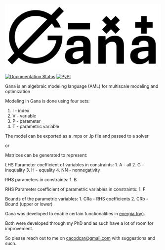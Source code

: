 
![alt text](https://github.com/cacodcar/gana/blob/main/docs/source/ganalogo.jpg?raw=true)

[![Documentation Status](https://readthedocs.org/projects/gana/badge/)](https://gana.readthedocs.io/en/latest/)
[![PyPI](https://img.shields.io/pypi/v/gana.svg)](https://pypi.org/project/gana)

Gana is an algebraic modeling language (AML) for multiscale modeling and optimization

Modeling in Gana is done using four sets: 

1. I - index 
2. V - variable
3. P - parameter 
4. T - parametric variable
 
The model can be exported as a .mps or .lp file and passed to a solver 

or 

Matrices can be generated to represent: 

LHS Parameter coefficient of variables in constraints: 
    1. A - all
    2. G - inequality 
    3. H - equality
    4. NN - nonnegativity

RHS parameters in constraints:
    1. B 

RHS Parameter coefficient of parametric variables in constraints:
    1. F 

Bounds of the parametric variables:
    1. CRa - RHS coefficients
    2. CRb - Bound (upper or lower)


Gana was developed to enable certain functionalities in [energia (py)](https://pypi.org/project/energiapy/).

Both were developed through my PhD and as such have a lot of room for improvement.

So please reach out to me on cacodcar@gmail.com with suggestions and such. 




